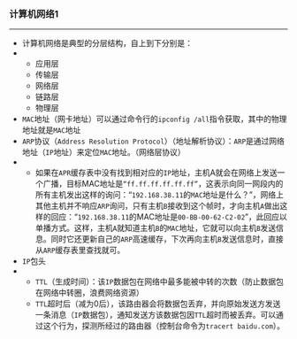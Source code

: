 ### 计算机网络1

---

- 计算机网络是典型的分层结构，自上到下分别是：
- - 应用层
  - 传输层
  - 网络层
  - 链路层
  - 物理层
-  `MAC`地址（网卡地址）可以通过命令行的`ipconfig /all`指令获取，其中的物理地址就是`MAC`地址
- `ARP`协议（`Address Resolution Protocol`）（地址解析协议）：`ARP`是通过网络地址（`IP`地址）来定位`MAC`地址。（网络层协议）
- - 如果在`APR`缓存表中没有找到相对应的`IP`地址，主机A就会在网络上发送一个广播，目标MAC地址是`“ff.ff.ff.ff.ff.ff”`，这表示向同一网段内的所有主机发出这样的询问：“`192.168.38.11`的`MAC`地址是什么？”，网络上其他主机并不响应`ARP`询问，只有主机`B`接收到这个帧时，才向主机`A`做出这样的回应：“`192.168.38.11`的MAC地址是`00-BB-00-62-C2-02`”，此回应以单播方式。这样，主机`A`就知道主机`B`的`MAC`地址，它就可以向主机`B`发送信息。同时它还更新自己的`ARP`高速缓存，下次再向主机`B`发送信息时，直接从`ARP`缓存表里查找就可。
- `IP`包头
- - `TTL`（生成时间）：该`IP`数据包在网络中最多能被中转的次数（防止数据包在网络中转圈，浪费网络资源）
  - `TTL`超时后（减为0后），该路由器会将数据包丢弃，并向原始发送方发送一条消息（`IP`数据包），通知发送方该数据包因`TTL`超时而被丢弃。可以通过这个行为，探测所经过的路由器（控制台命令为`tracert baidu.com`）。